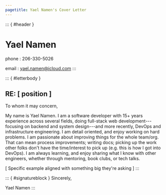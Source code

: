 ```yaml
---
pagetitle: Yael Namen's Cover Letter
---
```

::: { #header }
# Yael Namen

phone
: 206-330-5026

email
: yael.namen@icloud.com
:::

::: { #letterbody }
## RE: [ position ]

To whom it may concern,

My name is Yael Namen.
I am a software developer with 15+ years experience across several fields, doing full-stack web development---focusing on backend and system design---and more recently, DevOps and infrastructure engineering.
I am detail oriented, and enjoy working on hard problems.
I am passionate about improving things for the whole team/org. That can mean process improvements; writing docs; picking up the work other folks don't have the time/interest to pick up (e.g. this is how I got into DevOps).
I am always learning, and enjoy sharing what I know with other engineers, whether through mentoring, book clubs, or tech talks.

[ Specific example aligned with something big they're asking ]
:::

::: { #signatureblock }
Sincerely,

Yael Namen
:::

